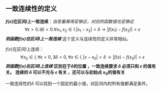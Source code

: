 
## 一致连续性的定义

**$f(x)$在区间$I$上一致连续**：*自变量离得足够近，对应的函数值也足够近*$$\forall \epsilon>0 .\exists \delta>0.\forall x_1 ,x_2 \in I . | x_1 - x_2| < \delta \to |f(x_1) - f(x_2)|<\epsilon$$***则函数$f(x)$在区间$I$上一致连续***
这个定义与连续性的定义非常相似。

$f(x)$在区间$I$上连续：$$\forall x_0 \in I,\forall \epsilon >0 , \exists \delta>0, \forall x\in I , |x-x_0|<\delta \to |f(x)-f(x_0)|<\epsilon$$
***则函数$f(x)$在区间$I$上连续***
**区别在于$\delta$的位置 ，一致连续要求 $\delta$ 必须只和 $\epsilon$ 的值有关。**
**连续的 $\delta$ 可以不光与 $\epsilon$ 有关 ，还可以与初始点 $x_0$的值有关**





一致连续性的$\delta$ 可以找到一个固定的最小值，对区间内的所有值都满足条件。


